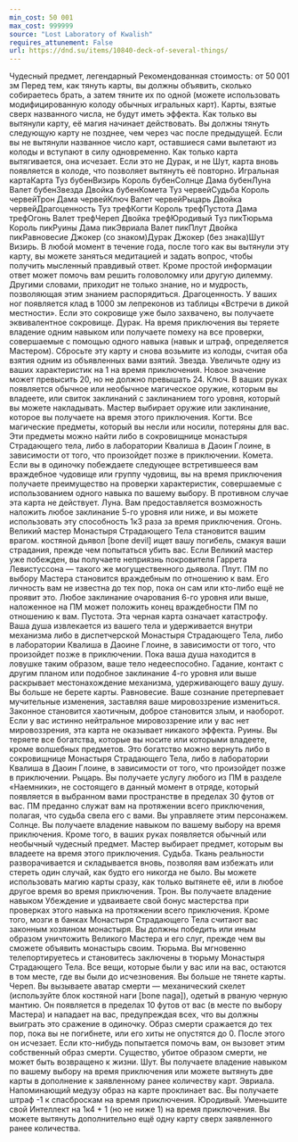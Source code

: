 ```yaml
---
min_cost: 50 001
max_cost: 999999
source: "Lost Laboratory of Kwalish"
requires_attunement: False
url: https://dnd.su/items/10840-deck-of-several-things/
---
```


Чудесный предмет, легендарный
Рекомендованная стоимость: от 50 001 зм
Перед тем, как тянуть карты, вы должны объявить, сколько собираетесь брать, а затем тяните их по одной (можете использовать модифицированную колоду обычных игральных карт). Карты, взятые сверх названного числа, не будут иметь эффекта. Как только вы вытянули карту, её магия начинает действовать. Вы должны тянуть следующую карту не позднее, чем через час после предыдущей. Если вы не вытянули названное число карт, оставшиеся сами вылетают из колоды и вступают в силу одновременно. Как только карта вытягивается, она исчезает. Если это не Дурак, и не Шут, карта вновь появляется в колоде, что позволяет вытянуть её повторно.
Игральная картаКарта
Туз бубенВизирь
Король бубенСолнце
Дама бубенЛуна
Валет бубенЗвезда
Двойка бубенКомета
Туз червейСудьба
Король червейТрон
Дама червейКлюч
Валет червейРыцарь
Двойка червейДрагоценность
Туз трефКогти
Король трефПустота
Дама трефОгонь
Валет трефЧереп
Двойка трефЮродивый
Туз пикТюрьма
Король пикРуины
Дама пикЭвриала
Валет пикПлут
Двойка пикРавновесие
Джокер (со знаком)Дурак
Джокер (без знака)Шут
Визирь. В любой момент в течение года, после того как вы вытянули эту карту, вы можете заняться медитацией и задать вопрос, чтобы получить мысленный правдивый ответ. Кроме простой информации ответ может помочь вам решить головоломку или другую дилемму. Другими словами, приходит не только знание, но и мудрость, позволяющая этим знанием распорядиться.
Драгоценность. У ваших ног появляется клад в 1000 зм лепреконов из таблицы «Встречи в дикой местности». Если это сокровище уже было захвачено, вы получаете эквивалентное сокровище.
Дурак. На время приключения вы теряете владение одним навыком или получаете помеху на все проверки, совершаемые с помощью одного навыка (навык и штраф, определяется Мастером). Сбросьте эту карту и снова возьмите из колоды, считая оба взятия одним из объявленных вами взятий.
Звезда. Увеличьте одну из ваших характеристик на 1 на время приключения. Новое значение может превысить 20, но не должно превышать 24.
Ключ. В ваших руках появляется обычное или необычное магическое оружие, которым вы владеете, или свиток заклинаний с заклинанием того уровня, который вы можете накладывать. Мастер выбирает оружие или заклинание, которое вы получаете на время этого приключения.
Когти. Все магические предметы, который вы несли или носили, потеряны для вас. Эти предметы можно найти либо в сокровищнице монастыря Страдающего тела, либо в лаборатории Квалиша в Даоин Глоине, в зависимости от того, что произойдет позже в приключении.
Комета. Если вы в одиночку побеждаете следующее встретившееся вам враждебное чудовище или группу чудовищ, вы на время приключения получаете преимущество на проверки характеристик, совершаемые с использованием одного навыка по вашему выбору. В противном случае эта карта не действует.
Луна. Вам предоставляется возможность наложить любое заклинание 5-го уровня или ниже, и вы можете использовать эту способность 1к3 раза за время приключения.
Огонь. Великий мастер Монастыря Страдающего Тела становится вашим врагом. костяной дьявол [bone devil] ищет вашу погибель, смакуя ваши страдания, прежде чем попытаться убить вас. Если Великий мастер уже побежден, вы получаете неприязнь покровителя Гаррета Левистуссона — такого же могущественного дьявола.
Плут. ПМ по выбору Мастера становится враждебным по отношению к вам. Его личность вам не известна до тех пор, пока он сам или кто-либо ещё не проявит это. Любое заклинание очарования 6-го уровня или выше, наложенное на ПМ может положить конец враждебности ПМ по отношению к вам.
Пустота. Эта черная карта означает катастрофу. Ваша душа извлекается из вашего тела и удерживается внутри механизма либо в диспетчерской Монастыря Страдающего Тела, либо в лаборатории Квалиша в Даоине Глоине, в зависимости от того, что произойдет позже в приключении. Пока ваша душа находится в ловушке таким образом, ваше тело недееспособно. Гадание, контакт с другим планом или подобное заклинание 4-го уровня или выше раскрывает местонахождение механизма, удерживающего вашу душу. Вы больше не берете карты.
Равновесие. Ваше сознание претерпевает мучительные изменения, заставляя ваше мировоззрение измениться. Законное становится хаотичным, доброе становится злым, и наоборот. Если у вас истинно нейтральное мировоззрение или у вас нет мировоззрения, эта карта не оказывает никакого эффекта.
Руины. Вы теряете все богатства, которые вы носите или которыми владеете, кроме волшебных предметов. Это богатство можно вернуть либо в сокровищнице Монастыря Страдающего Тела, либо в лаборатории Квалиша в Даоин Глоине, в зависимости от того, что произойдет позже в приключении.
Рыцарь. Вы получаете услугу любого из ПМ в разделе «Наемники», не состоящего в данный момент в отряде, который появляется в выбранном вами пространстве в пределах 30 футов от вас. ПМ преданно служат вам на протяжении всего приключения, полагая, что судьба свела его с вами. Вы управляете этим персонажем.
Солнце. Вы получаете владение навыком по вашему выбору на время приключения. Кроме того, в ваших руках появляется обычный или необычный чудесный предмет. Мастер выбирает предмет, которым вы владеете на время этого приключения.
Судьба. Ткань реальности разворачивается и складывается вновь, позволяя вам избежать или стереть один случай, как будто его никогда не было. Вы можете использовать магию карты сразу, как только вытянете её, или в любое другое время во время приключения.
Трон. Вы получаете владение навыком Убеждение и удваиваете свой бонус мастерства при проверках этого навыка на протяжении всего приключения. Кроме того, мозги в банках Монастыря Страдающего Тела считают вас законным хозяином монастыря. Вы должны победить или иным образом уничтожить Великого Мастера и его слуг, прежде чем вы сможете объявить монастырь своим.
Тюрьма. Вы мгновенно телепортируетесь и становитесь заключены в тюрьму Монастыря Страдающего Тела. Все вещи, которые были у вас или на вас, остаются в том месте, где вы были до исчезновения. Вы больше не тянете карты.
Череп. Вы вызываете аватар смерти — механический скелет (используйте блок костяной наги [bone naga]), одетый в рваную черную мантию. Он появляется в пределах 10 футов от вас (в месте по выбору Мастера) и нападает на вас, предупреждая всех, что вы должны выиграть это сражение в одиночку. Образ смерти сражается до тех пор, пока вы не погибнете, или его хиты не опустятся до 0. После этого он исчезает. Если кто-нибудь попытается помочь вам, он вызовет этим собственный образ смерти. Существо, убитое образом смерти, не может быть возвращено к жизни.
Шут. Вы получаете владение навыком по вашему выбору на время приключения или можете вытянуть две карты в дополнение к заявленному ранее количеству карт.
Эвриала. Напоминающий медузу образ на карте проклинает вас. Вы получаете штраф -1 к спасброскам на время приключения.
Юродивый. Уменьшите свой Интеллект на 1к4 + 1 (но не ниже 1) на время приключения. Вы можете вытянуть дополнительно ещё одну карту сверх заявленного ранее количества.